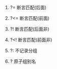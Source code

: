 1. ?=           断言匹配(后面)
2. ?<=          断言匹配(前面)
3. ?!           断言匹配(后面非)
4. ?<!          断言匹配(前面非)

5. ?:           不记录分组

6. ?<str>       原子组别名